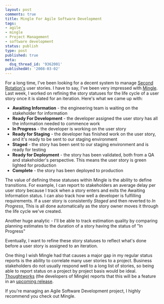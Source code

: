 ```yaml
---
layout: post
comments: true
title: Mingle For Agile Software Development
tags:
- agile
- mingle
- Project Management
- software development
status: publish
type: post
published: true
meta:
  dsq_thread_id: '9362001'
publishedAt: '2008-03-02'
---
```


<p>For a long time, I've been looking for a decent system to manage <a href="https://www.secondrotation.com">Second Rotation's</a> user stories. I have to say, I've been very impressed with <a href="https://studios.thoughtworks.com/mingle-project-intelligence">Mingle</a>. Last week, I worked on refining the story statuses for the life cycle of a user story once it is slated for an iteration. Here's what we came up with:</p>

<ul>
  <li><strong>Awaiting Information</strong> - the engineering team is waiting on the stakeholder for information</li>
  <li><strong>Ready For Development</strong> - the developer assigned the user story has all the information needed to commence work</li>
  <li><strong>In Progress</strong> - the developer is working on the user story</li>
  <li><strong>Ready for Staging</strong> - the developer has finished work on the user story, and it's ready to be sent to our staging environment</li>
  <li><strong>Staged</strong> - the story has been sent to our staging environment and is ready for testing</li>
  <li><strong>Ready for Deployment</strong> - the story has been validated, both from a QA and stakeholder's perspective. This means the user story is green lighted for production</li>
  <li><strong>Complete</strong> - the story has been deployed to production</li>
</ul>

<p>The value of defining these statuses within Mingle is the ability to define transitions. For example, I can report to stakeholders an average delay per user story because I track when a story enters and exits the Awaiting Information status. I can also track how well a developer is fulfilling requirements. If a user story is consistently <em>Staged</em> and then reverted to <em>In Progress</em>, This is all done automatically as the story owner moves it through the life cycle we've created.</p>

<p>Another huge analytic - I'll be able to track estimation quality by comparing planning estimates to the duration of a story having the status of "In Progress"</p>

<p>Eventually, I want to refine these story statuses to reflect what's done before a user story is assigned to an iteration.</p>

<p>One thing I wish Mingle had that causes a major gap in my regular status reports is the ability to correlate many user stories to a project. Business stakeholders do not usually respond well to a long list of stories, so being able to report status on a project by project basis would be ideal. <a href="https://www.thoughtworks.com/">Thoughtworks</a> (the developers of Mingle) reports that this will be a feature in an <a href="https://studios.thoughtworks.com/studios-feb08.html">upcoming release</a>.</p>

<p>If you're managing an Agile Software Development project, I highly recommend you check out Mingle.</p>
